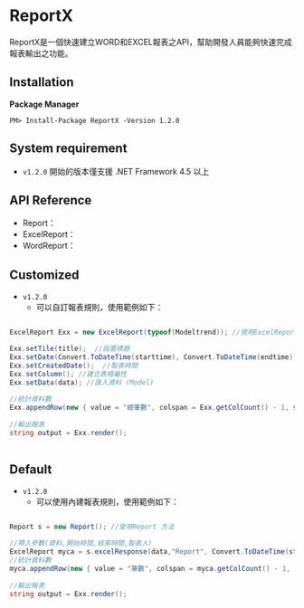 # ReportX
ReportX是一個快速建立WORD和EXCEL報表之API，幫助開發人員能夠快速完成報表輸出之功能。

## Installation

**Package Manager**

```
PM> Install-Package ReportX -Version 1.2.0
```

## System requirement

* `v1.2.0` 開始的版本僅支援 .NET Framework 4.5 以上

## API Reference

* Report：
* ExcelReport：
* WordReport：


## Customized

* `v1.2.0`
  * 可以自訂報表規則，使用範例如下：  

```csharp

ExcelReport Exx = new ExcelReport(typeof(Modeltrend)); //使用ExcelReport 方法

Exx.setTile(title);  //設置標題
Exx.setDate(Convert.ToDateTime(starttime), Convert.ToDateTime(endtime)); //自訂時間區間
Exx.setCreatedDate();  //製表時間
Exx.setColumn(); //建立表格屬性
Exx.setData(data); //匯入資料 (Model)
            
//統計資料數
Exx.appendRow(new { value = "總筆數", colspan = Exx.getColCount() - 1, style = lastRowStyle }, data.Length);
            
//輸出報表
string output = Exx.render();
            
```

## Default

* `v1.2.0`
  * 可以使用內建報表規則，使用範例如下：  

```csharp

Report s = new Report(); //使用Report 方法

//帶入參數(資料,開始時間,結束時間,製表人)
ExcelReport myca = s.excelResponse(data,"Report", Convert.ToDateTime(starttime), Convert.ToDateTime(endtime), "SOL");
//統計資料數
myca.appendRow(new { value = "筆數", colspan = myca.getColCount() - 1, style = lastRowStyle }, data.Length);
            
//輸出報表
string output = Exx.render();
            
```
